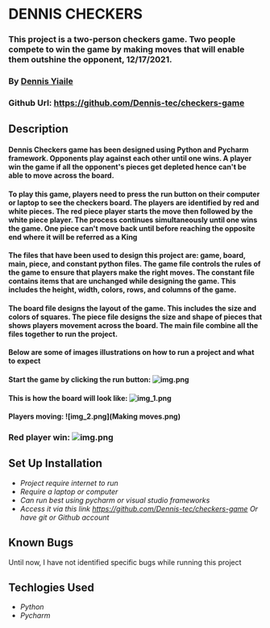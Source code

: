 # DENNIS CHECKERS
### This project is a two-person checkers game. Two people compete to win the game by making moves that will enable them outshine the opponent, 12/17/2021.
### By [Dennis Yiaile](https://github.com/Dennis-tec)
### Github Url: https://github.com/Dennis-tec/checkers-game
## Description
#### Dennis Checkers game has been designed using Python and Pycharm framework. Opponents play against each other until one wins. A player win the game if all the opponent's pieces get depleted hence can't be able to move across the board.
#### To play this game, players need to press the run button on their computer or laptop to see the checkers board. The players are identified by red and white pieces. The red piece player starts the move then followed by the white piece player. The process continues simultaneously until one wins the game. One piece can't move back until before reaching the opposite end where it will be referred as a King
#### The files that have been used to design this project are: game, board, main, piece, and constant python files. The game file controls the rules of the game to ensure that players make the right moves. The constant file contains items that are unchanged while designing the game. This includes the height, width, colors, rows, and columns of the game. 
#### The board file designs the layout of the game. This includes the size and colors of squares. The piece file designs the size and shape of pieces that shows players movement across the board. The main file combine all the files together to run the project.
#### Below are some of images illustrations on how to run a project and what to expect
#### Start the game by clicking the run button: ![img.png](Project.png)
#### This is how the board will look like: ![img_1.png](boardshows.png)
#### Players moving: ![img_2.png](Making moves.png)
### Red player win: ![img.png](win.png)
## Set Up Installation
* *Project require internet to run*
* *Require a laptop or computer*
* *Can run best using pycharm or visual studio frameworks*
* *Access it via this link https://github.com/Dennis-tec/checkers-game Or have git or Github account*
## Known Bugs
Until now, I have not identified specific bugs while running this project
## Techlogies Used
* *Python*
* *Pycharm*


